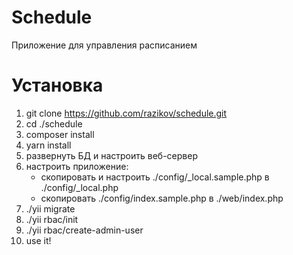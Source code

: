 # Schedule

Приложение для управления расписанием

# Установка

1. git clone https://github.com/razikov/schedule.git
2. cd ./schedule
3. composer install
4. yarn install
5. развернуть БД и настроить веб-сервер
6. настроить приложение:
    * скопировать и настроить ./config/_local.sample.php в ./config/_local.php
    * скопировать ./config/index.sample.php в ./web/index.php
7. ./yii migrate
8. ./yii rbac/init
9. ./yii rbac/create-admin-user
10. use it!